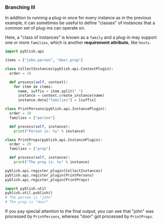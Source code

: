 ### Branching III

In addition to running a plug-in once for every instance as in the previous example, it can sometimes be useful to define "classes" of instances that a common set of plug-ins can operate on.

Here, a "class of instances" is known as a `family` and a plug-in may support one or more `families`, which is another **requirement attribute**, like `hosts`.

```python
import pyblish.api

items = ["john.person", "door.prop"]

class CollectInstances(pyblish.api.ContextPlugin):
  order = 10

  def process(self, context):
    for item in items:
      name, suffix = item.split(".")
      instance = context.create_instance(name)
      instance.data["families"] = [suffix]

class PrintPersons(pyblish.api.InstancePlugin):
  order = 20
  families = ["person"]

  def process(self, instance):
    print("Person is: %s" % instance)

class PrintProps(pyblish.api.InstancePlugin):
  order = 20
  families = ["prop"]

  def process(self, instance):
    print("The prop is: %s" % instance)

pyblish.api.register_plugin(CollectInstances)
pyblish.api.register_plugin(PrintPersons)
pyblish.api.register_plugin(PrintProps)

import pyblish.util
pyblish.util.publish()
# The person is "john"
# The prop is "door"
```

If you pay special attention to the final output, you can see that "john" was processed by `PrintPersons`, whereas "door" got processed by `PrintProps`.
